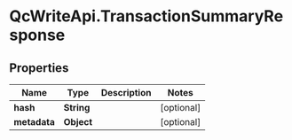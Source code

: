 # QcWriteApi.TransactionSummaryResponse

## Properties

Name | Type | Description | Notes
------------ | ------------- | ------------- | -------------
**hash** | **String** |  | [optional] 
**metadata** | **Object** |  | [optional] 


